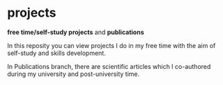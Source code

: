 # projects
**free time/self-study projects** and **publications**

In this reposity you can view projects I do in my free time with the aim of self-study and skills development. 

In Publications branch, there are scientific articles which I co-authored during my university and post-university time.


